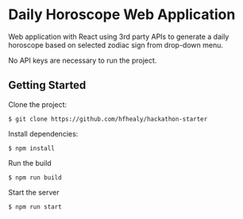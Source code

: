 # Daily Horoscope Web Application

Web application with React using 3rd party APIs to generate a daily horoscope based on selected zodiac sign from drop-down menu.

No API keys are necessary to run the project. 

## Getting Started

Clone the project:
```
$ git clone https://github.com/hfhealy/hackathon-starter
```
Install dependencies:
```
$ npm install
```

Run the build
```
$ npm run build
```

Start the server
```
$ npm run start
```



